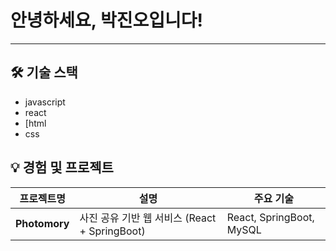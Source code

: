 #  안녕하세요, 박진오입니다!
---

## 🛠️ 기술 스택
- javascript
- react
- [html
- css


## 💡 경험 및 프로젝트

| 프로젝트명 | 설명 | 주요 기술 |
| ---------- | ---- | -------- |
| **Photomory** | 사진 공유 기반 웹 서비스 (React + SpringBoot) | React, SpringBoot, MySQL |
